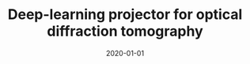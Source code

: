 ---
title: "Deep-learning projector for optical diffraction tomography"
collection: publications
permalink: /publication/2020-01-01-Deep-learning-projector-for-optical-diffraction-tomography
date: 2020-01-01
venue: 'Optics express'
citation: ' Fangshu Yang,  Thanh-an Pham,  Harshit Gupta,  Michael Unser,  Jianwei Ma, &quot;Deep-learning projector for optical diffraction tomography.&quot; Optics express, 2020.'
---